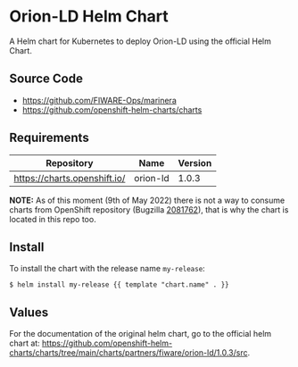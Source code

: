 # Orion-LD Helm Chart

A Helm chart for Kubernetes to deploy Orion-LD using the official Helm Chart.

## Source Code

* <https://github.com/FIWARE-Ops/marinera>
* <https://github.com/openshift-helm-charts/charts>

## Requirements

| Repository | Name | Version |
|------------|------|---------|
| https://charts.openshift.io/ | orion-ld | 1.0.3 |

**NOTE:** As of this moment (9th of May 2022) there is not a way to consume charts from OpenShift repository (Bugzilla [2081762](https://bugzilla.redhat.com/show_bug.cgi?id=2081762)), that is why the chart is located in this repo too.
 
## Install

To install the chart with the release name `my-release`:

```console
$ helm install my-release {{ template "chart.name" . }}
```

## Values

For the documentation of the original helm chart, go to the official helm chart at: https://github.com/openshift-helm-charts/charts/tree/main/charts/partners/fiware/orion-ld/1.0.3/src.